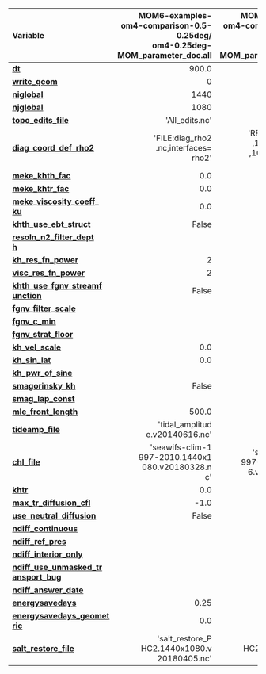 | Variable                  | MOM6-examples-om4-comparison-0.5-0.25deg/<br>om4-0.25deg-MOM_parameter_doc.all | MOM6-examples-om4-comparison-0.5-0.25deg/<br>om4-0.5deg-MOM_parameter_doc.all |
| :------------------------ | --------------: | --------------: |
| [**dt**                   ](https://github.com/mom-ocean/MOM6/search?q=dt) |           900.0 |          1800.0 |
| [**write_geom**           ](https://github.com/mom-ocean/MOM6/search?q=write_geom) |               0 |               1 |
| [**niglobal**             ](https://github.com/mom-ocean/MOM6/search?q=niglobal) |            1440 |             720 |
| [**njglobal**             ](https://github.com/mom-ocean/MOM6/search?q=njglobal) |            1080 |             576 |
| [**topo_edits_file**      ](https://github.com/mom-ocean/MOM6/search?q=topo_edits_file) |  'All_edits.nc' |              '' |
| [**diag_coord_def_rho2**  ](https://github.com/mom-ocean/MOM6/search?q=diag_coord_def_rho2) | 'FILE:diag_rho2<br>.nc,interfaces=<br>rho2' | 'RFNC1:35,999.5<br>,1028,1028.5,8.<br>,1038.,0.007812<br>5' |
| [**meke_khth_fac**        ](https://github.com/mom-ocean/MOM6/search?q=meke_khth_fac) |             0.0 |             0.5 |
| [**meke_khtr_fac**        ](https://github.com/mom-ocean/MOM6/search?q=meke_khtr_fac) |             0.0 |             0.5 |
| [**meke_viscosity_coeff_<br>ku**](https://github.com/mom-ocean/MOM6/search?q=meke_viscosity_coeff_ku) |       0.0 |             1.0 |
| [**khth_use_ebt_struct**  ](https://github.com/mom-ocean/MOM6/search?q=khth_use_ebt_struct) |           False |            True |
| [**resoln_n2_filter_dept<br>h**](https://github.com/mom-ocean/MOM6/search?q=resoln_n2_filter_depth) |            |            -1.0 |
| [**kh_res_fn_power**      ](https://github.com/mom-ocean/MOM6/search?q=kh_res_fn_power) |               2 |             100 |
| [**visc_res_fn_power**    ](https://github.com/mom-ocean/MOM6/search?q=visc_res_fn_power) |               2 |             100 |
| [**khth_use_fgnv_streamf<br>unction**](https://github.com/mom-ocean/MOM6/search?q=khth_use_fgnv_streamfunction) | False |           True |
| [**fgnv_filter_scale**    ](https://github.com/mom-ocean/MOM6/search?q=fgnv_filter_scale) |                 |             0.1 |
| [**fgnv_c_min**           ](https://github.com/mom-ocean/MOM6/search?q=fgnv_c_min) |                 |             0.0 |
| [**fgnv_strat_floor**     ](https://github.com/mom-ocean/MOM6/search?q=fgnv_strat_floor) |                 |           1e-15 |
| [**kh_vel_scale**         ](https://github.com/mom-ocean/MOM6/search?q=kh_vel_scale) |             0.0 |            0.01 |
| [**kh_sin_lat**           ](https://github.com/mom-ocean/MOM6/search?q=kh_sin_lat) |             0.0 |          2000.0 |
| [**kh_pwr_of_sine**       ](https://github.com/mom-ocean/MOM6/search?q=kh_pwr_of_sine) |                 |             4.0 |
| [**smagorinsky_kh**       ](https://github.com/mom-ocean/MOM6/search?q=smagorinsky_kh) |           False |            True |
| [**smag_lap_const**       ](https://github.com/mom-ocean/MOM6/search?q=smag_lap_const) |                 |            0.15 |
| [**mle_front_length**     ](https://github.com/mom-ocean/MOM6/search?q=mle_front_length) |           500.0 |           200.0 |
| [**tideamp_file**         ](https://github.com/mom-ocean/MOM6/search?q=tideamp_file) | 'tidal_amplitud<br>e.v20140616.nc' | 'tidal_amplitud<br>e.nc' |
| [**chl_file**             ](https://github.com/mom-ocean/MOM6/search?q=chl_file) | 'seawifs-clim-1<br>997-2010.1440x1<br>080.v20180328.n<br>c' | 'seawifs-clim-1<br>997-2010.720x57<br>6.v20180328.nc' |
| [**khtr**                 ](https://github.com/mom-ocean/MOM6/search?q=khtr) |             0.0 |            50.0 |
| [**max_tr_diffusion_cfl** ](https://github.com/mom-ocean/MOM6/search?q=max_tr_diffusion_cfl) |            -1.0 |             2.0 |
| [**use_neutral_diffusion**](https://github.com/mom-ocean/MOM6/search?q=use_neutral_diffusion) |           False |            True |
| [**ndiff_continuous**     ](https://github.com/mom-ocean/MOM6/search?q=ndiff_continuous) |                 |            True |
| [**ndiff_ref_pres**       ](https://github.com/mom-ocean/MOM6/search?q=ndiff_ref_pres) |                 |            -1.0 |
| [**ndiff_interior_only**  ](https://github.com/mom-ocean/MOM6/search?q=ndiff_interior_only) |                 |           False |
| [**ndiff_use_unmasked_tr<br>ansport_bug**](https://github.com/mom-ocean/MOM6/search?q=ndiff_use_unmasked_transport_bug) |  |           False |
| [**ndiff_answer_date**    ](https://github.com/mom-ocean/MOM6/search?q=ndiff_answer_date) |                 |        20240101 |
| [**energysavedays**       ](https://github.com/mom-ocean/MOM6/search?q=energysavedays) |            0.25 |            30.0 |
| [**energysavedays_geomet<br>ric**](https://github.com/mom-ocean/MOM6/search?q=energysavedays_geometric) |      0.0 |            0.25 |
| [**salt_restore_file**    ](https://github.com/mom-ocean/MOM6/search?q=salt_restore_file) | 'salt_restore_P<br>HC2.1440x1080.v<br>20180405.nc' | 'salt_restore_P<br>HC2.720x576.v20<br>180405.nc' |

